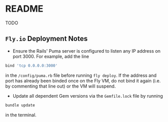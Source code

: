 # README

TODO

## `Fly.io` Deployment Notes

- Ensure the Rails' Puma server is configured to listen any IP address on port 3000. For example, add the line
```ruby
bind 'tcp 0.0.0.0:3000'
```
in the `/config/puma.rb` file before running `fly deploy`. If the address and port has already been binded once on the Fly VM, do not bind it again (i.e. by commenting that line out) or the VM will suspend.

- Update all dependent Gem versions via the `Gemfile.lock` file by running
```bash
bundle update
```
in the terminal.

